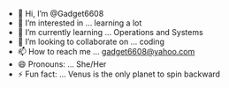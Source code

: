 - 👋 Hi, I’m @Gadget6608
- 👀 I’m interested in ... learning a lot
- 🌱 I’m currently learning ... Operations and Systems
- 💞️ I’m looking to collaborate on ... coding
- 📫 How to reach me ... gadget6608@yahoo.com
- 😄 Pronouns: ... She/Her
- ⚡ Fun fact: ... Venus is the only planet to spin backward

<!---
Gadget6608/Gadget6608 is a ✨ special ✨ repository because its `README.md` (this file) appears on your GitHub profile.
You can click the Preview link to take a look at your changes.
--->
